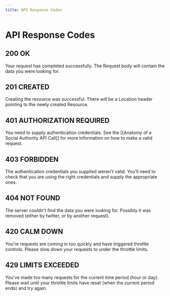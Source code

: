 ```yaml
---
title: API Response Codes
---
```

# API Response Codes

## 200 OK

Your request has completed successfully. The Request body will contain the data you were looking for.

## 201 CREATED

Creating the resource was successful. There will be a Location header pointing to the newly created Resource.

## 401 AUTHORIZATION REQUIRED

You need to supply authentication credentials. See the [[Anatomy of a Social Authority API Call]] for more information on how to make a valid request.

## 403 FORBIDDEN

The authentication credentials you supplied weren't valid. You'll need to check that you are using the right credentials and supply the appropriate ones. 

## 404 NOT FOUND

The server couldn't find the data you were looking for. Possibly it was removed (either by twitter, or by another request).

## 420 CALM DOWN

You're requests are coming in too quickly and have triggered throttle controls. Please slow down your requests to under the throttle limits.

## 429 LIMITS EXCEEDED

You've made too many requests for the current time period (hour or day). Please wait until your throttle limits have reset (when the current period ends) and try again.
